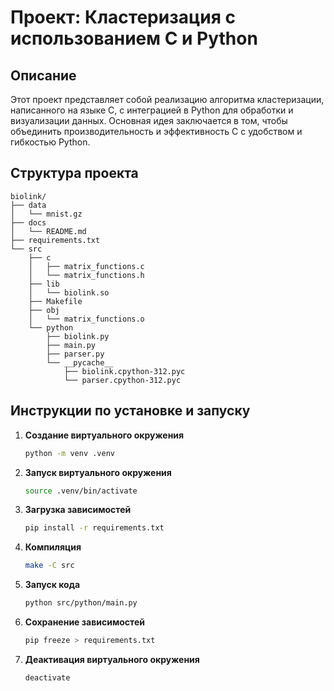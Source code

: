 # Проект: Кластеризация с использованием C и Python

## Описание

Этот проект представляет собой реализацию алгоритма кластеризации, написанного на языке C, с интеграцией в Python для обработки и визуализации данных. Основная идея заключается в том, чтобы объединить производительность и эффективность C с удобством и гибкостью Python.

## Структура проекта

```
biolink/
├── data
│   └── mnist.gz
├── docs
│   └── README.md
├── requirements.txt
└── src
    ├── c
    │   ├── matrix_functions.c
    │   └── matrix_functions.h
    ├── lib
    │   └── biolink.so
    ├── Makefile
    ├── obj
    │   └── matrix_functions.o
    └── python
        ├── biolink.py
        ├── main.py
        ├── parser.py
        └── __pycache__
            ├── biolink.cpython-312.pyc
            └── parser.cpython-312.pyc

```

## Инструкции по установке и запуску

1. **Создание виртуального окружения**
	```bash
	python -m venv .venv
	```

2. **Запуск виртуального окружения**
	```bash
	source .venv/bin/activate
	```

3. **Загрузка зависимостей**
	```bash
	pip install -r requirements.txt
	```
	
4. **Компиляция**
	```bash
	make -C src
	```

5. **Запуск кода**
	```bash
	python src/python/main.py
	```
	
6. **Сохранение зависимостей**
	```bash
	pip freeze > requirements.txt
	```
	
7. **Деактивация виртуального окружения**
	```bash
	deactivate
	```

